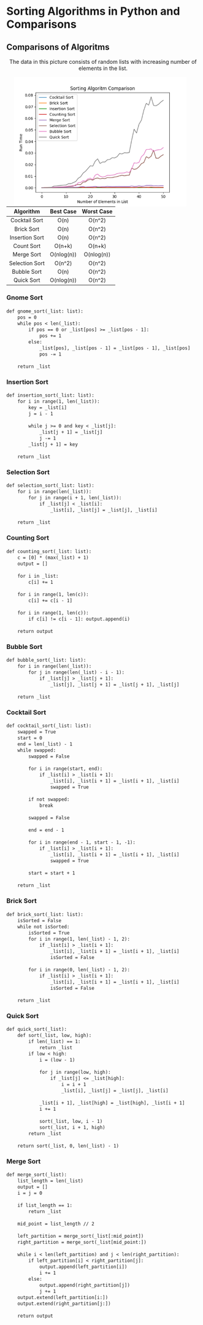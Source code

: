 # Sorting Algorithms in Python and Comparisons

## Comparisons of Algoritms

<div align="center">
   <p>The data in this picture consists of random lists with increasing number of elements in the list.<br></p>
   <div>
      <p float="left">
         <img align="left" src="https://github.com/helizac/Gsu-Dersler/blob/main/ING231-Algoritma-ve-Ileri-Bilgisayar-Programlama/Alistirma_3/Sorting%20Algorithms.png" width=450 hspace=20>
         <table>
            <thead>
               <tr>
                  <th align="center">Algorithm</th>
                  <th align="center">Best Case</th>
                  <th align="center">Worst Case</th>
               </tr>
            </thead>
            <tbody>
               <tr>
                  <td align="center">Cocktail Sort</td>
                  <td align="center">O(n)</td>
                  <td align="center">O(n^2)</td>
               </tr>
               <tr>
                  <td align="center">Brick Sort</td>
                  <td align="center">O(n)</td>
                  <td align="center">O(n^2)</td>
               </tr>
                <tr>
                  <td align="center">Insertion Sort</td>
                  <td align="center">O(n)</td>
                  <td align="center">O(n^2)</td>
               </tr>
                <tr>
                  <td align="center">Count Sort</td>
                  <td align="center">O(n+k)</td>
                  <td align="center">O(n+k)</td>
               </tr>
                <tr>
                  <td align="center">Merge Sort</td>
                  <td align="center">O(nlog(n))</td>
                  <td align="center">O(nlog(n))</td>
               </tr>
                <tr>
                  <td align="center">Selection Sort</td>
                  <td align="center">O(n^2)</td>
                  <td align="center">O(n^2)</td>
               </tr>
                <tr>
                  <td align="center">Bubble Sort</td>
                  <td align="center">O(n)</td>
                  <td align="center">O(n^2)</td>
               </tr>
                <tr>
                  <td align="center">Quick Sort</td>
                  <td align="center">O(nlog(n))</td>
                  <td align="center">O(n^2)</td>
               </tr>
            </tbody>
         </table>
      </p>
   </div>
</div>

### Gnome Sort

```
def gnome_sort(_list: list):
    pos = 0
    while pos < len(_list):
        if pos == 0 or _list[pos] >= _list[pos - 1]:
            pos += 1
        else:
            _list[pos], _list[pos - 1] = _list[pos - 1], _list[pos]
            pos -= 1

    return _list
```

### Insertion Sort
```
def insertion_sort(_list: list):
    for i in range(1, len(_list)):
        key = _list[i]
        j = i - 1

        while j >= 0 and key < _list[j]:
            _list[j + 1] = _list[j]
            j -= 1
        _list[j + 1] = key

    return _list
```

### Selection Sort
```
def selection_sort(_list: list):
    for i in range(len(_list)):
        for j in range(i + 1, len(_list)):
            if _list[j] < _list[i]:
                _list[i], _list[j] = _list[j], _list[i]

    return _list
```

### Counting Sort
```
def counting_sort(_list: list):
    c = [0] * (max(_list) + 1)
    output = []

    for i in _list:
        c[i] += 1

    for i in range(1, len(c)):
        c[i] += c[i - 1]

    for i in range(1, len(c)):
        if c[i] != c[i - 1]: output.append(i)

    return output
```

### Bubble Sort
```
def bubble_sort(_list: list):
    for i in range(len(_list)):
        for j in range(len(_list) - i - 1):
            if _list[j] > _list[j + 1]:
                _list[j], _list[j + 1] = _list[j + 1], _list[j]

    return _list
```

### Cocktail Sort
```
def cocktail_sort(_list: list):
    swapped = True
    start = 0
    end = len(_list) - 1
    while swapped:
        swapped = False

        for i in range(start, end):
            if _list[i] > _list[i + 1]:
                _list[i], _list[i + 1] = _list[i + 1], _list[i]
                swapped = True

        if not swapped:
            break

        swapped = False

        end = end - 1

        for i in range(end - 1, start - 1, -1):
            if _list[i] > _list[i + 1]:
                _list[i], _list[i + 1] = _list[i + 1], _list[i]
                swapped = True

        start = start + 1

    return _list
```

### Brick Sort
```
def brick_sort(_list: list):
    isSorted = False
    while not isSorted:
        isSorted = True
        for i in range(1, len(_list) - 1, 2):
            if _list[i] > _list[i + 1]:
                _list[i], _list[i + 1] = _list[i + 1], _list[i]
                isSorted = False

        for i in range(0, len(_list) - 1, 2):
            if _list[i] > _list[i + 1]:
                _list[i], _list[i + 1] = _list[i + 1], _list[i]
                isSorted = False

    return _list
```

### Quick Sort
```
def quick_sort(_list):
    def sort(_list, low, high):
        if len(_list) == 1:
            return _list
        if low < high:
            i = (low - 1)

            for j in range(low, high):
                if _list[j] <= _list[high]:
                    i = i + 1
                    _list[i], _list[j] = _list[j], _list[i]

            _list[i + 1], _list[high] = _list[high], _list[i + 1]
            i += 1

            sort(_list, low, i - 1)
            sort(_list, i + 1, high)
        return _list

    return sort(_list, 0, len(_list) - 1)
```

### Merge Sort
```
def merge_sort(_list):
    list_length = len(_list)
    output = []
    i = j = 0

    if list_length == 1:
        return _list

    mid_point = list_length // 2

    left_partition = merge_sort(_list[:mid_point])
    right_partition = merge_sort(_list[mid_point:])

    while i < len(left_partition) and j < len(right_partition):
        if left_partition[i] < right_partition[j]:
            output.append(left_partition[i])
            i += 1
        else:
            output.append(right_partition[j])
            j += 1
    output.extend(left_partition[i:])
    output.extend(right_partition[j:])

    return output
```
